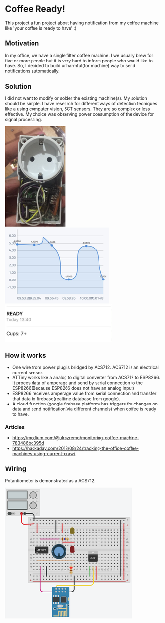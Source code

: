 # Coffee Ready!
This project  a fun project about having notification from my coffee machine like 'your coffee is ready to have' :)

## Motivation
In my office, we have a single filter coffee machine. I we usually brew for five or more people but it is very hard to inform people who would like to have. So, I decided to build unharmful(for machine) way to send notifications automatically.


## Solution
I did not want to modify or solder the existing machine(s). My solution should be simple. 
I have research for different ways of detection tecniques like a using computer vision, SCT sensors. They are so complex or less effective. My choice was observing power consumption of the device for signal processing.

![](https://raw.githubusercontent.com/omerfarukz/coffee-ready/master/images/Screen%20Shot%202018-06-29%20at%2014.23.54.png)
![](https://raw.githubusercontent.com/omerfarukz/coffee-ready/master/images/Screen%20Shot%202018-06-29%20at%2014.23.34.png)
![](https://raw.githubusercontent.com/omerfarukz/coffee-ready/master/images/Screen%20Shot%202018-06-29%20at%2014.23.12.png)

## How it works
- One wire from power plug is bridged by ACS712. ACS712 is an electrical current sensor.
- ATTiny works like a analog to digital converter from ACS712 to ESP8266. It proces data of amperage and send by serial connection to the ESP8266(Because ESP8266 does not have an analog input)
- ESP8266 receives amperage value from serial connection and transfer that data to firebase(realtime database from google).
- A cloud function (google firebase platform) has triggers for changes on data and send notification(via different channels) when coffee is ready to have.

### Articles
- https://medium.com/@ulrozremo/monitoring-coffee-machine-783486bd395d
- https://hackaday.com/2018/08/24/tracking-the-office-coffee-machines-using-current-draw/

## Wiring 
Potantiometer is demonstrated as a ACS712.

![Potantiometer is used as a sensor](https://raw.githubusercontent.com/omerfarukz/coffee-ready/master/images/Screen%20Shot%202018-07-25%20at%2013.30.21.png)



